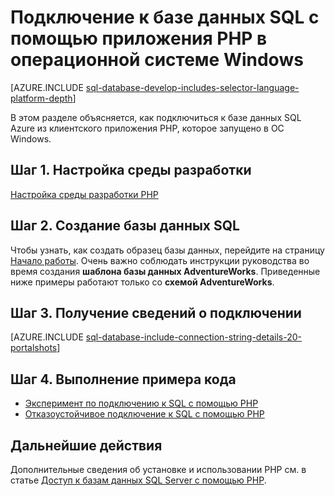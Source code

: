 <properties
	pageTitle="Подключение к базе данных SQL с помощью приложения PHP в операционной системе Windows | Microsoft Azure"
	description="В этой статье представлен пример программы PHP, которая подключается к базе данных SQL Azure из клиентской ОС Windows, и показаны ссылки на программные компоненты, необходимые для клиента."
	services="sql-database"
	documentationCenter=""
	authors="meet-bhagdev"
	manager="jhubbard"
	editor=""/>


<tags
	ms.service="sql-database"
	ms.workload="data-management"
	ms.tgt_pltfrm="na"
	ms.devlang="php"
	ms.topic="article"
	ms.date="04/27/2016"
	ms.author="meetb"/>


# Подключение к базе данных SQL с помощью приложения PHP в операционной системе Windows


[AZURE.INCLUDE [sql-database-develop-includes-selector-language-platform-depth](../../includes/sql-database-develop-includes-selector-language-platform-depth.md)]


В этом разделе объясняется, как подключиться к базе данных SQL Azure из клиентского приложения PHP, которое запущено в ОС Windows.

## Шаг 1. Настройка среды разработки

[Настройка среды разработки PHP](https://msdn.microsoft.com/library/mt720663.aspx)

## Шаг 2. Создание базы данных SQL

Чтобы узнать, как создать образец базы данных, перейдите на страницу [Начало работы](sql-database-get-started.md). Очень важно соблюдать инструкции руководства во время создания **шаблона базы данных AdventureWorks**. Приведенные ниже примеры работают только со **схемой AdventureWorks**.


## Шаг 3. Получение сведений о подключении

[AZURE.INCLUDE [sql-database-include-connection-string-details-20-portalshots](../../includes/sql-database-include-connection-string-details-20-portalshots.md)]


## Шаг 4. Выполнение примера кода

* [Эксперимент по подключению к SQL с помощью PHP](https://msdn.microsoft.com/library/mt720665.aspx)
* [Отказоустойчивое подключение к SQL с помощью PHP](https://msdn.microsoft.com/library/mt720667.aspx)


## Дальнейшие действия


Дополнительные сведения об установке и использовании PHP см. в статье [Доступ к базам данных SQL Server с помощью PHP](http://social.technet.microsoft.com/wiki/contents/articles/1258.accessing-sql-server-databases-from-php.aspx).

<!---HONumber=AcomDC_0504_2016-->
